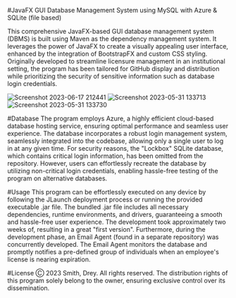#JavaFX GUI Database Management System using MySQL with Azure & SQLite (file based)

This comprehensive JavaFX-based GUI database management system (DBMS) is built using Maven as the dependency management system. It leverages the power of JavaFX to create a visually appealing user interface, enhanced by the integration of BootstrapFX and custom CSS styling. Originally developed to streamline licensure management in an institutional setting, the program has been tailored for GitHub display and distribution while prioritizing the security of sensitive information such as database login credentials.

![Screenshot 2023-06-17 212441](https://github.com/smithd36/medical-license-tracking-gui-system/assets/90289165/8c6eae98-bc1f-43f0-9256-54b7131a7fc4)
![Screenshot 2023-05-31 133713](https://github.com/smithd36/mysql-javafx-medical-license-system/assets/90289165/7ad64402-6176-499d-ab4d-b48a8e5680b0)
![Screenshot 2023-05-31 133730](https://github.com/smithd36/mysql-javafx-medical-license-system/assets/90289165/19515ee5-e1ca-4827-94e9-e32eaf3539b0)


#Database
The program employs Azure, a highly efficient cloud-based database hosting service, ensuring optimal performance and seamless user experience. The database incorporates a robust login management system, seamlessly integrated into the codebase, allowing only a single user to log in at any given time. For security reasons, the "Lockbox" SQLite database, which contains critical login information, has been omitted from the repository. However, users can effortlessly recreate the database by utilizing non-critical login credentials, enabling hassle-free testing of the program on alternative databases.

#Usage
This program can be effortlessly executed on any device by following the JLaunch deployment process or running the provided executable .jar file. The bundled .jar file includes all necessary dependencies, runtime environments, and drivers, guaranteeing a smooth and hassle-free user experience. The development took approximately two weeks of, resulting in a great "first version". Furthermore, during the development phase, an Email Agent (found in a separate repository) was concurrently developed. The Email Agent monitors the database and promptly notifies a pre-defined group of individuals when an employee's license is nearing expiration.

#License
Ⓒ 2023 Smith, Drey. All rights reserved. The distribution rights of this program solely belong to the owner, ensuring exclusive control over its dissemination.
